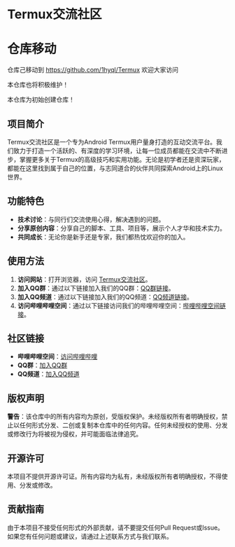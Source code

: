 # Termux交流社区

# 仓库移动
仓库己移动到 https://github.com/1hyql/Termux
欢迎大家访问

本仓库也将积极维护！

本仓库为初始创建仓库！

## 项目简介
Termux交流社区是一个专为Android Termux用户量身打造的互动交流平台。我们致力于打造一个活跃的、有深度的学习环境，让每一位成员都能在交流中不断进步，掌握更多关于Termux的高级技巧和实用功能。无论是初学者还是资深玩家，都能在这里找到属于自己的位置，与志同道合的伙伴共同探索Android上的Linux世界。

## 功能特色
- **技术讨论**：与同行们交流使用心得，解决遇到的问题。
- **分享原创内容**：分享自己的脚本、工具、项目等，展示个人才华和技术实力。
- **共同成长**：无论你是新手还是专家，我们都热忱欢迎你的加入。

## 使用方法
1. **访问网站**：打开浏览器，访问 [Termux交流社区](https://your-community-website.com)。
2. **加入QQ群**：通过以下链接加入我们的QQ群：[QQ群链接](https://qm.qq.com/q/xhvJx1qLVm)。
3. **加入QQ频道**：通过以下链接加入我们的QQ频道：[QQ频道链接](https://pd.qq.com/s/8b4en8mu0?b=9)。
4. **访问哔哩哔哩空间**：通过以下链接访问我们的哔哩哔哩空间：[哔哩哔哩空间链接](https://m.bilibili.com/space/1254655627)。


## 社区链接
- **哔哩哔哩空间**：[访问哔哩哔哩](https://m.bilibili.com/space/1254655627)
- **QQ群**：[加入QQ群](https://qm.qq.com/q/xhvJx1qLVm)
- **QQ频道**：[加入QQ频道](https://pd.qq.com/s/8b4en8mu0?b=9)

## 版权声明
**警告**：该仓库中的所有内容均为原创，受版权保护。未经版权所有者明确授权，禁止以任何形式分发、二创或复制本仓库中的任何内容。任何未经授权的使用、分发或修改行为将被视为侵权，并可能面临法律追究。

## 开源许可
本项目不提供开源许可证。所有内容均为私有，未经版权所有者明确授权，不得使用、分发或修改。

## 贡献指南
由于本项目不接受任何形式的外部贡献，请不要提交任何Pull Request或Issue。如果您有任何问题或建议，请通过上述联系方式与我们联系。
